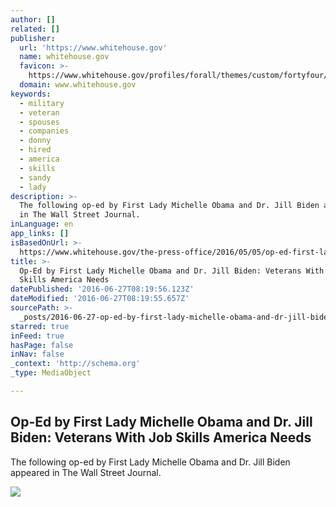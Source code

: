 ```yaml
---
author: []
related: []
publisher:
  url: 'https://www.whitehouse.gov'
  name: whitehouse.gov
  favicon: >-
    https://www.whitehouse.gov/profiles/forall/themes/custom/fortyfour/favicon.ico
  domain: www.whitehouse.gov
keywords:
  - military
  - veteran
  - spouses
  - companies
  - donny
  - hired
  - america
  - skills
  - sandy
  - lady
description: >-
  The following op-ed by First Lady Michelle Obama and Dr. Jill Biden appeared
  in The Wall Street Journal.
inLanguage: en
app_links: []
isBasedOnUrl: >-
  https://www.whitehouse.gov/the-press-office/2016/05/05/op-ed-first-lady-michelle-obama-and-dr-jill-biden-veterans-job-skills
title: >-
  Op-Ed by First Lady Michelle Obama and Dr. Jill Biden: Veterans With Job
  Skills America Needs
datePublished: '2016-06-27T08:19:56.123Z'
dateModified: '2016-06-27T08:19:55.657Z'
sourcePath: >-
  _posts/2016-06-27-op-ed-by-first-lady-michelle-obama-and-dr-jill-biden-veter.md
starred: true
inFeed: true
hasPage: false
inNav: false
_context: 'http://schema.org'
_type: MediaObject

---
```

<article style=""><h1>Op-Ed by First Lady Michelle Obama and Dr. Jill Biden: Veterans With Job Skills America Needs</h1><p>The following op-ed by First Lady Michelle Obama and Dr. Jill Biden appeared in The Wall Street Journal.</p><img src="https://www.whitehouse.gov/sites/whitehouse.gov/files/images/twitter_cards_default.jpg" /></article>